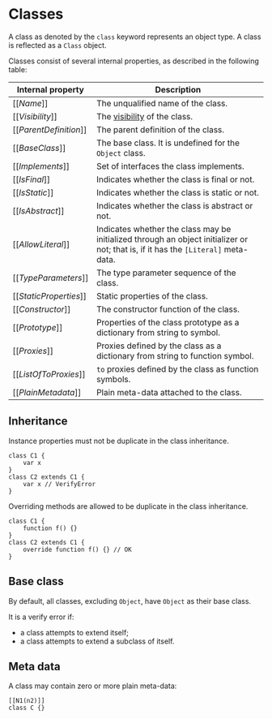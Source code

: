 # Classes

A class as denoted by the `class` keyword represents an object type. A class is reflected as a `Class` object.

Classes consist of several internal properties, as described in the following table:

| Internal property | Description |
| ----------------- | ----------- |
| \[\[*Name*\]\] | The unqualified name of the class. |
| \[\[*Visibility*\]\] | The [visibility](visibility.md) of the class. |
| \[\[*ParentDefinition*\]\] | The parent definition of the class. |
| \[\[*BaseClass*\]\] | The base class. It is undefined for the `Object` class. |
| \[\[*Implements*\]\] | Set of interfaces the class implements. |
| \[\[*IsFinal*\]\] | Indicates whether the class is final or not. |
| \[\[*IsStatic*\]\] | Indicates whether the class is static or not. |
| \[\[*IsAbstract*\]\] | Indicates whether the class is abstract or not. |
| \[\[*AllowLiteral*\]\] | Indicates whether the class may be initialized through an object initializer or not; that is, if it has the `[Literal]` meta-data. |
| \[\[*TypeParameters*\]\] | The type parameter sequence of the class. |
| \[\[*StaticProperties*\]\] | Static properties of the class. |
| \[\[*Constructor*\]\] | The constructor function of the class. |
| \[\[*Prototype*\]\] | Properties of the class prototype as a dictionary from string to symbol. |
| \[\[*Proxies*\]\] | Proxies defined by the class as a dictionary from string to function symbol. |
| \[\[*ListOfToProxies*\]\] | `to` proxies defined by the class as function symbols. |
| \[\[*PlainMetadata*\]\] | Plain meta-data attached to the class. |

## Inheritance

Instance properties must not be duplicate in the class inheritance.

```
class C1 {
    var x
}
class C2 extends C1 {
    var x // VerifyError
}
```

Overriding methods are allowed to be duplicate in the class inheritance.

```
class C1 {
    function f() {}
}
class C2 extends C1 {
    override function f() {} // OK
}
```

## Base class

By default, all classes, excluding `Object`, have `Object` as their base class.

It is a verify error if:

* a class attempts to extend itself;
* a class attempts to extend a subclass of itself.

## Meta data

A class may contain zero or more plain meta-data:

```
[[N1(n2)]]
class C {}
```